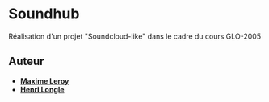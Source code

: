# Soundhub

Réalisation d'un projet "Soundcloud-like" dans le cadre du cours GLO-2005

## Auteur

* **[Maxime Leroy](https://github.com/maximeleroylaval)**
* **[Henri Longle](https://github.com/longle-h)**
